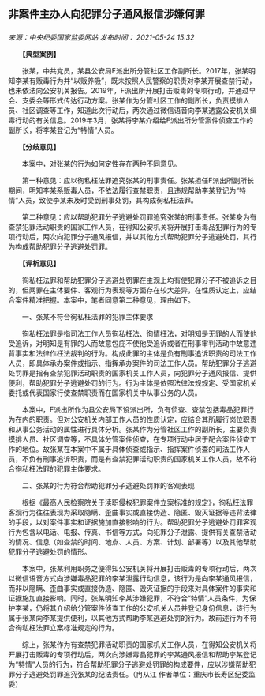 ## 非案件主办人向犯罪分子通风报信涉嫌何罪

### 

_来源：中央纪委国家监委网站_ _发布时间： 2021-05-24 15:32_

　　**【典型案例】**

　　张某，中共党员，某县公安局F派出所分管社区工作副所长。2017年，张某明知李某有贩毒行为并“以贩养吸”，既未按照人民警察的职责对李某开展查禁行动，也未依法向公安机关报告。2019年，F派出所开展打击贩毒的专项行动，并通过早会、支委会等形式传达行动方案。张某作为分管社区工作的副所长，负责摸排人员、社区调查等工作，知道此次行动后，两次通过微信语音向李某透露公安机关缉毒行动的有关信息。2019年3月，张某将李某介绍给F派出所分管案件侦查工作的副所长，将李某登记为“特情”人员。

　　**【分歧意见】**

　　本案中，对张某的行为如何定性存在两种不同意见。

　　第一种意见：应以徇私枉法罪追究张某的刑事责任。张某担任F派出所副所长期间，明知李某系贩毒人员，不依法履行查禁职责，且违规帮助李某登记为“特情”人员，致使李某未及时受到刑事处罚，其构成徇私枉法罪。

　　第二种意见：应以帮助犯罪分子逃避处罚罪追究张某的刑事责任。张某身为有查禁犯罪活动职责的国家工作人员，在得知公安机关将开展打击毒品犯罪行为的专项行动后，两次向犯罪分子通风报信，并以其他方式帮助犯罪分子逃避处罚，其行为构成帮助犯罪分子逃避处罚罪。

　　**【评析意见】**

　　徇私枉法罪和帮助犯罪分子逃避处罚罪在主观上均有使犯罪分子不被追诉之目的，但两罪在主体要件、客观行为表现等方面存在较大差异，在性质认定上，应结合案件精准把握。本案中，笔者同意第二种意见，理由如下。

　　一、张某不符合徇私枉法罪的犯罪主体要求

　　徇私枉法罪是指司法工作人员徇私枉法、徇情枉法，对明知是无罪的人而使他受追诉，对明知是有罪的人而故意包庇不使他受追诉或者在刑事审判活动中故意违背事实和法律作枉法裁判的行为。构成此罪的主体是负有刑事追诉职责的司法工作人员，即具体承办案件或指示、指挥承办案件的司法工作人员。帮助犯罪分子逃避处罚罪是指有查禁犯罪活动职责的国家机关工作人员，向犯罪分子通风报信、提供便利，帮助犯罪分子逃避处罚的行为。行为主体是依照法律法规规定、受国家机关委托或代表国家行使查禁职责而在国家机关中从事公务的人员。

　　本案中，F派出所作为县公安局下设派出所，负有侦查、查禁包括毒品犯罪行为在内的职责。但对公安机关内部工作人员的性质认定，应结合其所履行岗位职责和从事公务活动的属性进行具体分析。张某作为分管社区工作的副所长，主要负责摸排人员、社区调查等，不具体分管案件侦查，在专项行动中居于配合案件侦查工作的地位。故张某在本案中不属于具体侦查或指示、指挥案件侦查的司法工作人员，不负有刑事追诉职责，而是有查禁犯罪活动职责的国家机关工作人员，故不符合徇私枉法罪的犯罪主体要求。

　　二、张某的行为符合帮助犯罪分子逃避处罚罪的客观表现

　　根据《最高人民检察院关于渎职侵权犯罪案件立案标准的规定》，徇私枉法罪客观行为往往表现为采取隐瞒、歪曲事实或直接伪造、隐匿、毁灭证据等违背法律的手段，以对案件事实和证据施加直接影响的行为。帮助犯罪分子逃避处罚罪客观行为包含以电话、电报、传真、书信等方式，向犯罪分子泄露、提供有关查禁活动的情况、信息（如查禁的时间、地点、人员、方案、计划、部署等）以及其他帮助犯罪分子逃避处罚的情形。

　　本案中，张某利用职务之便得知公安机关将开展打击贩毒的专项行动后，两次以微信语音方式向涉嫌毒品犯罪的李某泄露行动信息，该行为是向李某通风报信，而非以隐瞒、歪曲事实或直接伪造、隐匿、毁灭证据的手段来对具体案件的事实和证据施加直接影响。同时，张某明知李某涉嫌犯罪，不符合“特情”人员条件，为保护李某，仍将其介绍给分管案件侦查工作的公安机关人员并登记身份信息，该行为属于张某向李某提供便利，以其他方式帮助李某逃避处罚的行为。故前述行为不符合徇私枉法罪立案标准规定的行为。

　　综上，张某作为有查禁犯罪活动职责的国家机关工作人员，在得知公安机关将开展打击贩毒的专项行动后，两次向涉嫌毒品犯罪的李某通风报信和帮助李某登记为“特情”人员的行为，符合帮助犯罪分子逃避处罚罪的构成要件，应以涉嫌帮助犯罪分子逃避处罚罪追究张某的纪法责任。（冉从江 作者单位：重庆市长寿区纪委监委）